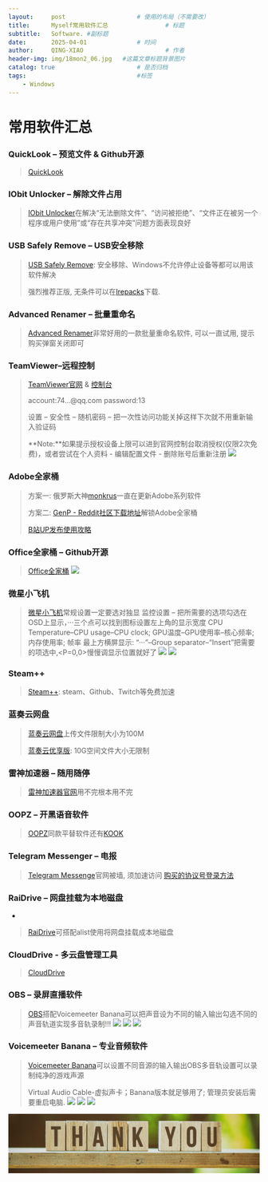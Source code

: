 ```yaml
---
layout:     post   				    # 使用的布局（不需要改）
title:      Myself常用软件汇总 				# 标题 
subtitle:   Software. #副标题
date:       2025-04-01 				# 时间
author:     QING-XIAO						# 作者
header-img: img/18mon2_06.jpg 	#这篇文章标题背景图片
catalog: true 						# 是否归档
tags:								#标签
    - Windows
---
```


       
# 常用软件汇总

### QuickLook – 预览文件 & Github开源

> [QuickLook](https://github.com/QL-Win/QuickLook)

### IObit Unlocker – 解除文件占用

> [IObit Unlocker](https://www.iobit.com/en/iobit-unlocker.php?b1)在解决“无法删除文件”、“访问被拒绝”、“文件正在被另一个程序或用户使用”或“存在共享冲突”问题方面表现良好

### USB Safely Remove – USB安全移除

> [USB Safely Remove](https://safelyremove.com/index.htm): 安全移除、Windows不允许停止设备等都可以用该软件解决
>
> 强烈推荐正版, 无条件可以在[Irepacks](https://lrepacks.net/)下载.

### Advanced Renamer – 批量重命名

> [Advanced Renamer](https://www.advancedrenamer.com/)非常好用的一款批量重命名软件, 可以一直试用, 提示购买弹窗关闭即可

### TeamViewer–远程控制

> [TeamViewer官网](https://www.teamviewer.cn/cn/) & [控制台](https://login.teamviewer.com/LogOn)
>
> account:74…@qq.com password:13
>
> 设置 – 安全性 – 随机密码 – 把一次性访问功能关掉这样下次就不用重新输入验证码
>
> **Note:**如果提示授权设备上限可以进到官网控制台取消授权(仅限2次免费)，或者尝试在个人资料 - 编辑配置文件 - 删除账号后重新注册
> ![](https://api2.mubu.com/v3/document_image/30633785_85b72cf5-c533-4897-a43e-222c73956d91.png)
    
### Adobe全家桶

> 方案一: 俄罗斯大神[monkrus](https://vk.com/monkrus)一直在更新Adobe系列软件
>
> 方案二: [GenP - Reddit社区下载地址](https://www.reddit.com/r/GenP/wiki/index/)解锁Adobe全家桶
> 
> [B站UP发布使用攻略](https://www.bilibili.com/opus/953541215728435240)

### Office全家桶 – Github开源

> [Office全家桶](https://otp.landian.vip/zh-cn/)
> ![](https://api2.mubu.com/v3/document_image/30633785_da93106c-39aa-44fe-997e-c91262c06a17.png)

### 微星小飞机

> [微星小飞机](https://www.msi.com/Landing/afterburner/graphics-cards)常规设置一定要选对独显
监控设置 – 把所需要的选项勾选在OSD上显示，···三个点可以找到图标设置左上角的显示宽度
CPU Temperature–CPU usage–CPU clock; GPU温度–GPU使用率–核心频率; 内存使用率; 帧率
最上方横屏显示: “···”–Group separator–“Insert”把需要的项选中,<P=0,0>慢慢调显示位置就好了
> ![](https://api2.mubu.com/v3/document_image/30633785_8ea5a998-1141-42cf-994f-380c7db3a0a2.png)
> ![](https://api2.mubu.com/v3/document_image/30633785_953752b8-334a-44f3-a816-4627c0a75eb3.png)

### Steam++

> [Steam++](https://steampp.net/): steam、Github、Twitch等免费加速

### 蓝奏云网盘

> [蓝奏云网盘](https://pc.woozooo.com/)上传文件限制大小为100M
>
> [蓝奏云优享版](https://www.ilanzou.com/): 10G空间文件大小无限制

### 雷神加速器 – 随用随停

> [雷神加速器官网](https://www.leigod.com/)用不完根本用不完

### OOPZ – 开黑语音软件

> [OOPZ](https://oopz.cn/)同款平替软件还有[KOOK](https://www.kookapp.cn/)

### Telegram Messenger – 电报

> [Telegram Messenge](https://telegram.org/)官网被墙, 须加速访问
> [购买的协议号登录方法](https://zhpengfei.com/telegram-protocol-account-login-session-json-usage/)

### RaiDrive – 网盘挂载为本地磁盘
- 
> [RaiDrive](https://www.raidrive.com/features)可搭配alist使用将网盘挂载成本地磁盘

### CloudDrive - 多云盘管理工具

> [CloudDrive](https://www.clouddrive2.com/)

### OBS – 录屏直播软件

> [OBS](https://obsproject.com/zh-cn/download)搭配Voicemeeter Banana可以把声音设为不同的输入输出勾选不同的声音轨道实现多音轨录制!!!
> ![](https://api2.mubu.com/v3/document_image/30633785_ced41d8b-4a72-471d-a51f-07f9ba6977f6.png)
> ![](https://api2.mubu.com/v3/document_image/30633785_2df99a02-efbe-433b-fdcc-9eb436db20bc.png)
> ![](https://api2.mubu.com/v3/document_image/30633785_193135dc-1137-4dbb-f3d8-7b8b4ad52e2a.png)

### Voicemeeter Banana – 专业音频软件

> [Voicemeeter Banana](https://vb-audio.com/Cable/index.htm)可以设置不同音源的输入输出OBS多音轨设置可以录制纯净的游戏声源
>
> Virtual Audio Cable-虚拟声卡；Banana版本就足够用了; 管理员安装后需要重启电脑.
> ![](https://api2.mubu.com/v3/document_image/30633785_b7593e0d-266f-45a9-d4e7-4777d4b0a6fc.png)
> ![](https://api2.mubu.com/v3/document_image/30633785_991969e5-c871-44a3-e0b9-b14e399d216b.png)
> ![](https://api2.mubu.com/v3/document_image/30633785_f46d4219-5fc6-4eaf-a7d7-cee8b76d39a8.png)

![ByeBye](/img/thank-you.jpg "Thank you!")